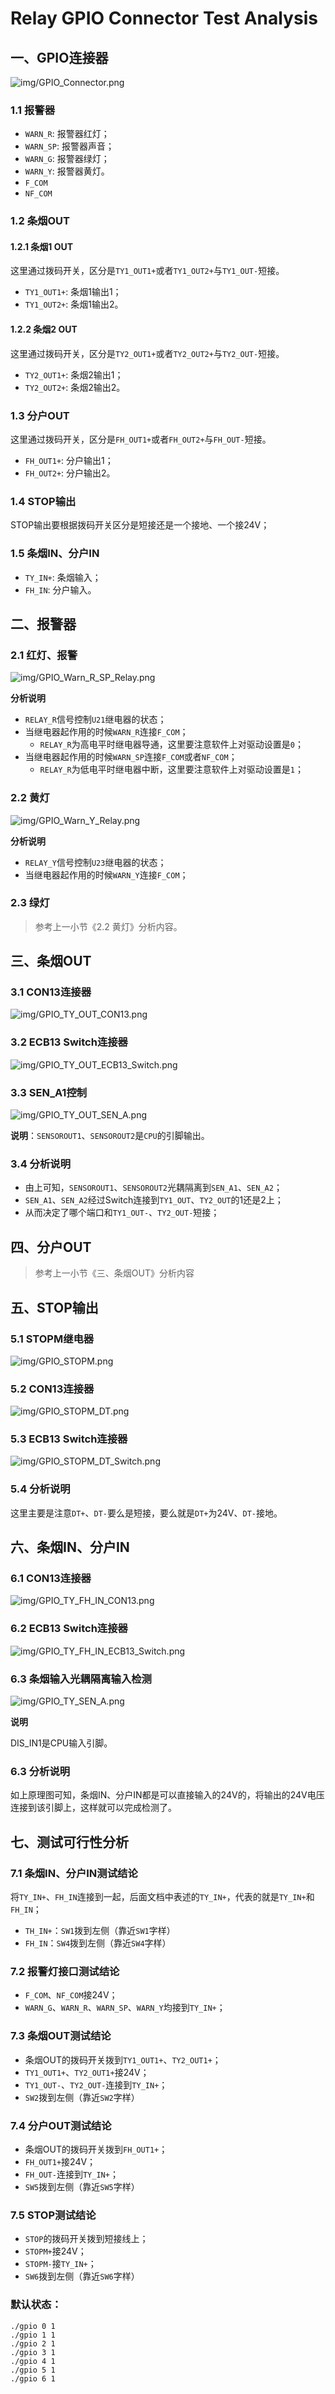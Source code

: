# Relay GPIO Connector Test Analysis

## 一、GPIO连接器

![img/GPIO_Connector.png](img/GPIO_Connector.png)

### 1.1 报警器

* `WARN_R`: 报警器红灯；
* `WARN_SP`: 报警器声音；
* `WARN_G`: 报警器绿灯；
* `WARN_Y`: 报警器黄灯。
* `F_COM`
* `NF_COM`

### 1.2 条烟OUT

#### 1.2.1 条烟1 OUT

这里通过拨码开关，区分是`TY1_OUT1+`或者`TY1_OUT2+`与`TY1_OUT-`短接。

* `TY1_OUT1+`: 条烟1输出1；
* `TY1_OUT2+`: 条烟1输出2。

#### 1.2.2 条烟2 OUT

这里通过拨码开关，区分是`TY2_OUT1+`或者`TY2_OUT2+`与`TY2_OUT-`短接。

* `TY2_OUT1+`: 条烟2输出1；
* `TY2_OUT2+`: 条烟2输出2。

### 1.3 分户OUT

这里通过拨码开关，区分是`FH_OUT1+`或者`FH_OUT2+`与`FH_OUT-`短接。

* `FH_OUT1+`: 分户输出1；
* `FH_OUT2+`: 分户输出2。

### 1.4 STOP输出

STOP输出要根据拨码开关区分是短接还是一个接地、一个接24V；

### 1.5 条烟IN、分户IN

* `TY_IN+`: 条烟输入；
* `FH_IN`: 分户输入。

## 二、报警器

### 2.1 红灯、报警

![img/GPIO_Warn_R_SP_Relay.png](img/GPIO_Warn_R_SP_Relay.png)

**分析说明**

* `RELAY_R`信号控制`U21`继电器的状态；
* 当继电器起作用的时候`WARN_R`连接`F_COM`；
  * `RELAY_R`为高电平时继电器导通，这里要注意软件上对驱动设置是`0`；
* 当继电器起作用的时候`WARN_SP`连接`F_COM`或者`NF_COM`；
  * `RELAY_R`为低电平时继电器中断，这里要注意软件上对驱动设置是`1`；

### 2.2 黄灯

![img/GPIO_Warn_Y_Relay.png](img/GPIO_Warn_Y_Relay.png)

**分析说明**

* `RELAY_Y`信号控制`U23`继电器的状态；
* 当继电器起作用的时候`WARN_Y`连接`F_COM`；

### 2.3 绿灯

> 参考上一小节《2.2 黄灯》分析内容。

## 三、条烟OUT

### 3.1 CON13连接器

![img/GPIO_TY_OUT_CON13.png](img/GPIO_TY_OUT_CON13.png)

### 3.2 ECB13 Switch连接器

![img/GPIO_TY_OUT_ECB13_Switch.png](img/GPIO_TY_OUT_ECB13_Switch.png)

### 3.3 SEN_A1控制

![img/GPIO_TY_OUT_SEN_A.png](img/GPIO_TY_OUT_SEN_A.png)

**说明**：`SENSOROUT1`、`SENSOROUT2`是`CPU`的引脚输出。

### 3.4 分析说明

* 由上可知，`SENSOROUT1`、`SENSOROUT2`光耦隔离到`SEN_A1`、`SEN_A2`；
* `SEN_A1`、`SEN_A2`经过Switch连接到`TY1_OUT`、`TY2_OUT`的1还是2上；
* 从而决定了哪个端口和`TY1_OUT-`、`TY2_OUT-`短接；

## 四、分户OUT

> 参考上一小节《三、条烟OUT》分析内容

## 五、STOP输出

### 5.1 STOPM继电器

![img/GPIO_STOPM.png](img/GPIO_STOPM.png)

### 5.2 CON13连接器

![img/GPIO_STOPM_DT.png](img/GPIO_STOPM_DT.png)

### 5.3 ECB13 Switch连接器

![img/GPIO_STOPM_DT_Switch.png](img/GPIO_STOPM_DT_Switch.png)

### 5.4 分析说明

这里主要是注意`DT+`、`DT-`要么是短接，要么就是`DT+`为24V、`DT-`接地。

## 六、条烟IN、分户IN

### 6.1 CON13连接器

![img/GPIO_TY_FH_IN_CON13.png](img/GPIO_TY_FH_IN_CON13.png)

### 6.2 ECB13 Switch连接器

![img/GPIO_TY_FH_IN_ECB13_Switch.png](img/GPIO_TY_FH_IN_ECB13_Switch.png)

### 6.3 条烟输入光耦隔离输入检测

![img/GPIO_TY_SEN_A.png](img/GPIO_TY_SEN_A.png)

**说明**

DIS_IN1是CPU输入引脚。

### 6.3 分析说明

如上原理图可知，条烟IN、分户IN都是可以直接输入的24V的，将输出的24V电压连接到该引脚上，这样就可以完成检测了。

## 七、测试可行性分析

### 7.1 条烟IN、分户IN测试结论

将`TY_IN+`、`FH_IN`连接到一起，后面文档中表述的`TY_IN+`，代表的就是`TY_IN+`和`FH_IN`；

* `TH_IN+`：`SW1`拨到左侧（靠近`SW1`字样）
* `FH_IN`：`SW4`拨到左侧（靠近`SW4`字样）

### 7.2 报警灯接口测试结论

* `F_COM`、`NF_COM`接24V；
* `WARN_G`、`WARN_R`、`WARN_SP`、`WARN_Y`均接到`TY_IN+`；

### 7.3 条烟OUT测试结论

* 条烟OUT的拨码开关拨到`TY1_OUT1+`、`TY2_OUT1+`；
* `TY1_OUT1+`、`TY2_OUT1+`接24V；
* `TY1_OUT-`、`TY2_OUT-`连接到`TY_IN+`；
* `SW2`拨到左侧（靠近`SW2`字样）

### 7.4 分户OUT测试结论

* 条烟OUT的拨码开关拨到`FH_OUT1+`；
* `FH_OUT1+`接24V；
* `FH_OUT-`连接到`TY_IN+`；
* `SW5`拨到左侧（靠近`SW5`字样）

### 7.5 STOP测试结论

* `STOP`的拨码开关拨到短接线上；
* `STOPM+`接24V；
* `STOPM-`接`TY_IN+`；
* `SW6`拨到左侧（靠近`SW6`字样）

### 默认状态：

```
./gpio 0 1
./gpio 1 1
./gpio 2 1
./gpio 3 1
./gpio 4 1
./gpio 5 1
./gpio 6 1
```
